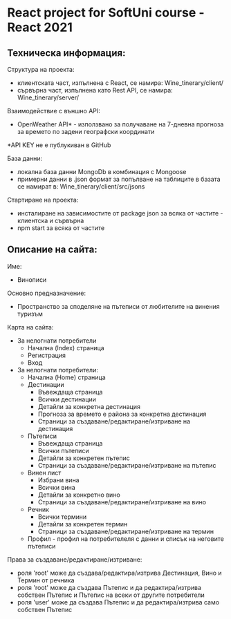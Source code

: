 React project for SoftUni course - React 2021
===========================================


Техническа информация:
----------------------

Структура на проекта:
 - клиентската част, изпълнена с React, се намира: Wine_tinerary/client/
 - сървърна част, изпълнена като Rest API, се намира: Wine_tinerary/server/
 
Взаимодействие с външно API:
  - OpenWeather API* - използвано за получаване на 7-дневна прогноза за времето по задени географски координати

*API KEY не е публукиван в GitHub

База данни: 
  - локална база данни MongoDb в комбинация с Mongoose
  - примерни данни в .json формат за попълване на таблиците в базата се намират в: Wine_tinerary/client/src/jsons 
  
Стартиране на проекта:
  - инсталиране на зависимостите от package json за всяка от частите - клиентска и сървърна
  - npm start за всяка от частите
  


Описание на сайта:
------------------

Име:
  - Винописи

Основно предназначение: 
  - Пространство за споделяне на пътеписи от любителите на винения туризъм

Карта на сайта:
- За нелогнати потребители
    - Начална (Index) страница
    - Регистрация
    - Вход      
- За нелогнати потребители:
    - Начална (Home) страница 
    - Дестинации
        - Въвеждаща страница
        - Всички дестинации
        - Детайли за конкретна дестинация
        - Прогноза за времето е района за конкретна дестинация
        - Страници за създаване/редактиране/изтриване на дестинация
     - Пътеписи
        - Въвеждаща страница
        - Всички пътеписи
        - Детайли за конкретен пътепис
        - Страници за създаване/редактиране/изтриване на пътепис
     - Винен лист
        - Избрани вина
        - Всички вина
        - Детайли за конкретно вино
        - Страници за създаване/редактиране/изтриване на вино
     - Речник
        - Всички термини
        - Детайли за конкретен термин
        - Страници за създаване/редактиране/изтриване на термин
     - Профил - профил на потребителеля с данни и списък на неговите пътеписи
       
       
 Права за създаване/редактиране/изтриване:
   - роля 'root' може да създава/редактира/изтрива Дестинация, Вино и Термин от речника
   - роля 'root' може да създава Пътепис и да редактира/изтрива собствен Пътепис и Пътепис на всеки от другите потребители
   - роля 'user' може да създава Пътепис и да редактира/изтрива само собствен Пътепис

